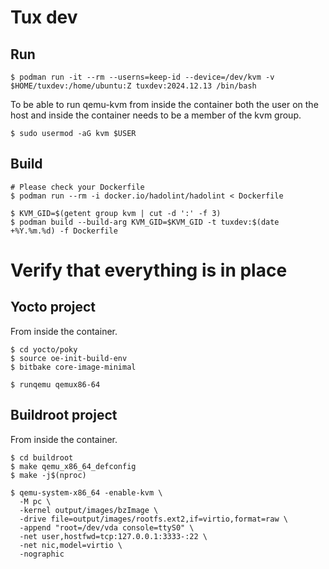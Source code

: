 # Tux dev

## Run

```
$ podman run -it --rm --userns=keep-id --device=/dev/kvm -v $HOME/tuxdev:/home/ubuntu:Z tuxdev:2024.12.13 /bin/bash
```

To be able to run qemu-kvm from inside the container both the user on the host and inside the container needs to be a member of the kvm group.

```
$ sudo usermod -aG kvm $USER
```

## Build

```
# Please check your Dockerfile
$ podman run --rm -i docker.io/hadolint/hadolint < Dockerfile

$ KVM_GID=$(getent group kvm | cut -d ':' -f 3)
$ podman build --build-arg KVM_GID=$KVM_GID -t tuxdev:$(date +%Y.%m.%d) -f Dockerfile
```

# Verify that everything is in place

## Yocto project

From inside the container.

```
$ cd yocto/poky
$ source oe-init-build-env
$ bitbake core-image-minimal

$ runqemu qemux86-64
```

## Buildroot project

From inside the container.

```
$ cd buildroot
$ make qemu_x86_64_defconfig
$ make -j$(nproc)

$ qemu-system-x86_64 -enable-kvm \
  -M pc \
  -kernel output/images/bzImage \
  -drive file=output/images/rootfs.ext2,if=virtio,format=raw \
  -append "root=/dev/vda console=ttyS0" \
  -net user,hostfwd=tcp:127.0.0.1:3333-:22 \
  -net nic,model=virtio \
  -nographic
```
